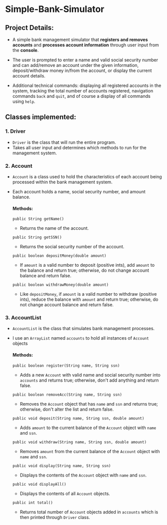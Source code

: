# Simple-Bank-Simulator

## Project Details:
- A simple bank management simulator that **registers and removes accounts** and **processes account information** through user input from the **console**. 

- The user is prompted to enter a name and valid social security number and can add/remove an account under the given information, deposit/withdraw money in/from the account, or display the current account details.

- Additional technical commands: displaying all registered accounts in the system, tracking the total number of accounts registered, navigation commands `back` and `quit`, and of course a display of all commands using `help`.

## Classes implemented:

### 1. Driver
- `Driver` is the class that will run the entire program.
- Takes all user input and determines which methods to run for the management system.

### 2. Account
- `Account` is a class used to hold the characteristics of each account being processed within the bank management system.

- Each account holds a name, social security number, and amount balance.

  #### Methods:
  `public String getName()`
  - Returns the name of the account.

  `public String getSSN()`
  - Returns the social security number of the account.

  `public boolean depositMoney(double amount)`
  - If `amount` is a valid number to deposit (positive ints), add `amount` to the balance and return true; otherwise, do not change account balance and return false.

  `public boolean withdrawMoney(double amount)`
  - Like `depositMoney`, if `amount` is a valid number to withdraw (positive ints), reduce the balance with `amount` and return true; otherwise, do not change account balance and return false.

### 3. AccountList
- `AccountList` is the class that simulates bank management processes.

- I use an `ArrayList` named `accounts` to hold all instances of `Account` objects

  #### Methods:
  `public boolean register(String name, String ssn)`
  - Adds a new `Account` with valid name and social security number into `accounts` and returns true; otherwise, don't add anything and return false.

  `public boolean removeAcc(String name, String ssn)`
  - Removes the `Account` object that has `name` and `ssn` and returns true; otherwise, don't alter the list and return false.

  `public void deposit(String name, String ssn, double amount)`
  - Adds `amount` to the current balance of the `Account` object with `name` and `ssn`.

  `public void withdraw(String name, String ssn, double amount)`
  - Removes `amount` from the current balance of the `Account` object with `name` and `ssn`.

  `public void display(String name, String ssn)`
  - Displays the contents of the `Account` object with `name` and `ssn`.

  `public void displayAll()`
  - Displays the contents of all `Account` objects.

  `public int total()`
  - Returns total number of `Account` objects added in `accounts` which is then printed through `Driver` class.
